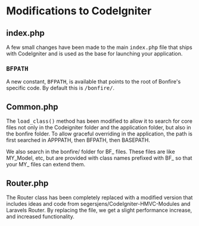 # Modifications to CodeIgniter

## index.php

A few small changes have been made to the main <tt>index.php</tt> file that ships with CodeIgniter and is used as the base for launching your application.

### <tt>BFPATH</tt>

A new constant, <tt>BFPATH</tt>, is available that points to the root of Bonfire's specific code. By default this is <tt>/bonfire/</tt>.


## Common.php

The <tt>load_class()</tt> method has been modified to allow it to search for core files not only in the Codeigniter folder and the application folder, but also in the bonfire folder. To allow graceful overriding in the application, the path is first searched in APPPATH, then BFPATH, then BASEPATH.

We also search in the bonfire/ folder for BF_ files. These files are like MY_Model, etc, but are provided with class names prefixed with BF_ so that your MY_ files can extend them.

## Router.php

The Router class has been completely replaced with a modified version that includes ideas and code from segersjens/CodeIgniter-HMVC-Modules and Laravels Router. By replacing the file, we get a slight performance increase, and increased functionality.